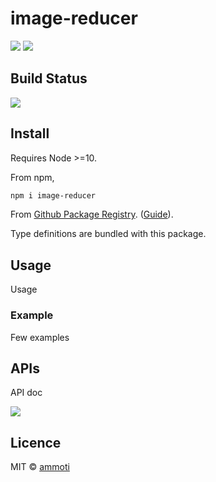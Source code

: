 # image-reducer



![](https://github.com/ammoti/np/workflows/Build/badge.svg) [![](https://img.shields.io/badge/TypeScript-Ready-blue.svg)](https://www.typescriptlang.org/)

## Build Status

![](https://github.com/ammoti/image-reducer/workflows/Build/badge.svg)

## Install

Requires Node >=10.

From npm,

```sh
npm i image-reducer
```

From [Github Package Registry](https://github.com/ammoti/image-reducer/packages). ([Guide](https://help.github.com/en/github/managing-packages-with-github-packages/configuring-npm-for-use-with-github-packages)).

Type definitions are bundled with this package.

## Usage

Usage

### Example

Few examples

## APIs

API doc

[![](https://img.shields.io/badge/built%20with-ts--np%203-lightgrey?style=flat-square)](https://github.com/vajahath/generator-ts-np)

## Licence

MIT &copy; [ammoti](https://twitter.com/@usamevahap)
